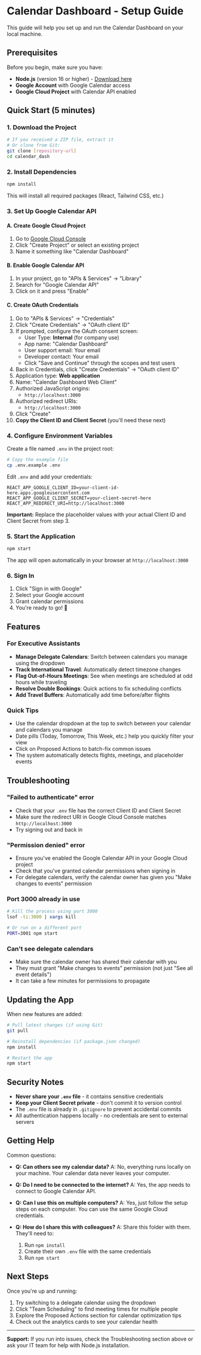 # Calendar Dashboard - Setup Guide

This guide will help you set up and run the Calendar Dashboard on your local machine.

## Prerequisites

Before you begin, make sure you have:
- **Node.js** (version 16 or higher) - [Download here](https://nodejs.org/)
- **Google Account** with Google Calendar access
- **Google Cloud Project** with Calendar API enabled

## Quick Start (5 minutes)

### 1. Download the Project

```bash
# If you received a ZIP file, extract it
# Or clone from Git:
git clone [repository-url]
cd calendar_dash
```

### 2. Install Dependencies

```bash
npm install
```

This will install all required packages (React, Tailwind CSS, etc.)

### 3. Set Up Google Calendar API

#### A. Create Google Cloud Project
1. Go to [Google Cloud Console](https://console.cloud.google.com/)
2. Click "Create Project" or select an existing project
3. Name it something like "Calendar Dashboard"

#### B. Enable Google Calendar API
1. In your project, go to "APIs & Services" → "Library"
2. Search for "Google Calendar API"
3. Click on it and press "Enable"

#### C. Create OAuth Credentials
1. Go to "APIs & Services" → "Credentials"
2. Click "Create Credentials" → "OAuth client ID"
3. If prompted, configure the OAuth consent screen:
   - User Type: **Internal** (for company use)
   - App name: "Calendar Dashboard"
   - User support email: Your email
   - Developer contact: Your email
   - Click "Save and Continue" through the scopes and test users
4. Back in Credentials, click "Create Credentials" → "OAuth client ID"
5. Application type: **Web application**
6. Name: "Calendar Dashboard Web Client"
7. Authorized JavaScript origins:
   - `http://localhost:3000`
8. Authorized redirect URIs:
   - `http://localhost:3000`
9. Click "Create"
10. **Copy the Client ID and Client Secret** (you'll need these next)

### 4. Configure Environment Variables

Create a file named `.env` in the project root:

```bash
# Copy the example file
cp .env.example .env
```

Edit `.env` and add your credentials:

```
REACT_APP_GOOGLE_CLIENT_ID=your-client-id-here.apps.googleusercontent.com
REACT_APP_GOOGLE_CLIENT_SECRET=your-client-secret-here
REACT_APP_REDIRECT_URI=http://localhost:3000
```

**Important:** Replace the placeholder values with your actual Client ID and Client Secret from step 3.

### 5. Start the Application

```bash
npm start
```

The app will open automatically in your browser at `http://localhost:3000`

### 6. Sign In

1. Click "Sign in with Google"
2. Select your Google account
3. Grant calendar permissions
4. You're ready to go! 🎉

## Features

### For Executive Assistants
- **Manage Delegate Calendars**: Switch between calendars you manage using the dropdown
- **Track International Travel**: Automatically detect timezone changes
- **Flag Out-of-Hours Meetings**: See when meetings are scheduled at odd hours while traveling
- **Resolve Double Bookings**: Quick actions to fix scheduling conflicts
- **Add Travel Buffers**: Automatically add time before/after flights

### Quick Tips
- Use the calendar dropdown at the top to switch between your calendar and calendars you manage
- Date pills (Today, Tomorrow, This Week, etc.) help you quickly filter your view
- Click on Proposed Actions to batch-fix common issues
- The system automatically detects flights, meetings, and placeholder events

## Troubleshooting

### "Failed to authenticate" error
- Check that your `.env` file has the correct Client ID and Client Secret
- Make sure the redirect URI in Google Cloud Console matches `http://localhost:3000`
- Try signing out and back in

### "Permission denied" error
- Ensure you've enabled the Google Calendar API in your Google Cloud project
- Check that you've granted calendar permissions when signing in
- For delegate calendars, verify the calendar owner has given you "Make changes to events" permission

### Port 3000 already in use
```bash
# Kill the process using port 3000
lsof -ti:3000 | xargs kill

# Or run on a different port
PORT=3001 npm start
```

### Can't see delegate calendars
- Make sure the calendar owner has shared their calendar with you
- They must grant "Make changes to events" permission (not just "See all event details")
- It can take a few minutes for permissions to propagate

## Updating the App

When new features are added:

```bash
# Pull latest changes (if using Git)
git pull

# Reinstall dependencies (if package.json changed)
npm install

# Restart the app
npm start
```

## Security Notes

- **Never share your `.env` file** - it contains sensitive credentials
- **Keep your Client Secret private** - don't commit it to version control
- The `.env` file is already in `.gitignore` to prevent accidental commits
- All authentication happens locally - no credentials are sent to external servers

## Getting Help

Common questions:
- **Q: Can others see my calendar data?**
  A: No, everything runs locally on your machine. Your calendar data never leaves your computer.

- **Q: Do I need to be connected to the internet?**
  A: Yes, the app needs to connect to Google Calendar API.

- **Q: Can I use this on multiple computers?**
  A: Yes, just follow the setup steps on each computer. You can use the same Google Cloud credentials.

- **Q: How do I share this with colleagues?**
  A: Share this folder with them. They'll need to:
  1. Run `npm install`
  2. Create their own `.env` file with the same credentials
  3. Run `npm start`

## Next Steps

Once you're up and running:
1. Try switching to a delegate calendar using the dropdown
2. Click "Team Scheduling" to find meeting times for multiple people
3. Explore the Proposed Actions section for calendar optimization tips
4. Check out the analytics cards to see your calendar health

---

**Support:** If you run into issues, check the Troubleshooting section above or ask your IT team for help with Node.js installation.
